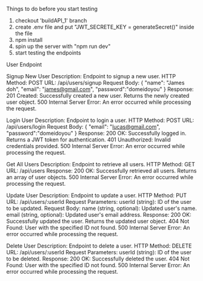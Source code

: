 Things to do before you start testing 
1. checkout 'buildAPI_1' branch
2. create .env file  and put "JWT_SECRETE_KEY = generateSecret()" inside the file
3. npm install
4. spin up the server  with "npm run dev"
5. start testing the endpoints


User Endpoint

Signup New User
Description: Endpoint to signup a new user.
HTTP Method: POST
URL: /api/users/signup
Request Body:
{
  "name": "James doh",
  "email": "james@gmail.com",
  "password":"domeidoyou"
}
Response:
201 Created: Successfully created a new user. Returns the newly created user object.
500 Internal Server Error: An error occurred while processing the request.

Login User
Description: Endpoint to login a user.
HTTP Method: POST
URL: /api/users/login
Request Body:
{
  "email": "lucas@gmail.com",
  "password":"domeidoyou"
}
Response:
200 OK: Successfully logged in. Returns a JWT token for authentication.
401 Unauthorized: Invalid credentials provided.
500 Internal Server Error: An error occurred while processing the request.


Get All Users
Description: Endpoint to retrieve all users.
HTTP Method: GET
URL: /api/users
Response:
200 OK: Successfully retrieved all users. Returns an array of user objects.
500 Internal Server Error: An error occurred while processing the request.

Update User
Description: Endpoint to update a user.
HTTP Method: PUT
URL: /api/users/:userId
Request Parameters:
userId (string): ID of the user to be updated.
Request Body:
name (string, optional): Updated user's name.
email (string, optional): Updated user's email address.
Response:
200 OK: Successfully updated the user. Returns the updated user object.
404 Not Found: User with the specified ID not found.
500 Internal Server Error: An error occurred while processing the request.


Delete User
Description: Endpoint to delete a user.
HTTP Method: DELETE
URL: /api/users/:userId
Request Parameters:
userId (string): ID of the user to be deleted.
Response:
200 OK: Successfully deleted the user.
404 Not Found: User with the specified ID not found.
500 Internal Server Error: An error occurred while processing the request.